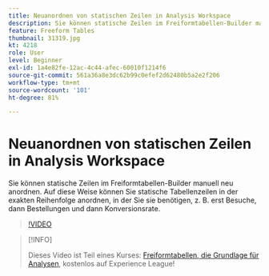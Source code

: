 ```yaml
---
title: Neuanordnen von statischen Zeilen in Analysis Workspace
description: Sie können statische Zeilen im Freiformtabellen-Builder manuell neu anordnen. Auf diese Weise können Sie statische Tabellenzeilen in der exakten Reihenfolge anordnen, in der Sie sie benötigen, z. B. erst Besuche, dann Bestellungen und dann Konversionsrate.
feature: Freeform Tables
thumbnail: 31319.jpg
kt: 4218
role: User
level: Beginner
exl-id: 1a4e82fe-12ac-4c44-afec-60010f1214f6
source-git-commit: 561a36a8e3dc62b99c0efef2d62480b5a2e2f206
workflow-type: tm+mt
source-wordcount: '101'
ht-degree: 81%

---
```


# Neuanordnen von statischen Zeilen in Analysis Workspace

Sie können statische Zeilen im Freiformtabellen-Builder manuell neu anordnen. Auf diese Weise können Sie statische Tabellenzeilen in der exakten Reihenfolge anordnen, in der Sie sie benötigen, z. B. erst Besuche, dann Bestellungen und dann Konversionsrate.

>[!VIDEO](https://video.tv.adobe.com/v/31319/?quality=12)

>[!INFO]
>
> Dieses Video ist Teil eines Kurses: [Freiformtabellen, die Grundlage für Analysen](https://experienceleague.adobe.com/?recommended=Analytics-U-1-2020.3), kostenlos auf Experience League!
